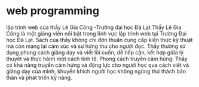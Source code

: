 # web programming
lập trình web của thầy Lê Gia Công -Trường đại học Đà Lạt
Thầy Lê Gia Công là một giảng viên nổi bật trong lĩnh vực lập trình web tại Trường Đại học Đà Lạt. Sách của thầy không chỉ đơn thuần cung cấp kiến thức kỹ thuật mà còn mang lại cảm xúc và sự hứng thú cho người đọc. Thầy thường sử dụng phong cách giảng dạy và viết lôi cuốn, dễ tiếp cận, kết hợp giữa lý thuyết và thực hành một cách tinh tế.
Phong cách truyền cảm hứng: Thầy có khả năng truyền cảm hứng và động lực cho người học qua cách viết và giảng dạy của mình, khuyến khích người học không ngừng thử thách bản thân và phát triển kỹ năng.
